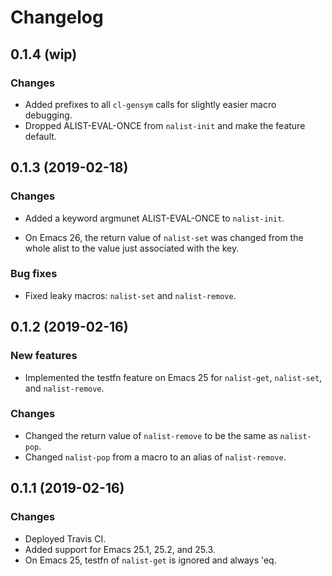 # Changelog

## 0.1.4 (wip)

### Changes

* Added prefixes to all `cl-gensym` calls for slightly easier macro debugging.
* Dropped ALIST-EVAL-ONCE from `nalist-init` and make the feature default.


## 0.1.3 (2019-02-18)

### Changes

* Added a keyword argmunet ALIST-EVAL-ONCE to `nalist-init`.

* On Emacs 26, the return value of `nalist-set` was changed from the
  whole alist to the value just associated with the key.

### Bug fixes

* Fixed leaky macros: `nalist-set` and `nalist-remove`.


## 0.1.2 (2019-02-16)

### New features

* Implemented the testfn feature on Emacs 25 for `nalist-get`, `nalist-set`, and `nalist-remove`.

### Changes

* Changed the return value of `nalist-remove` to be the same as `nalist-pop`.
* Changed `nalist-pop` from a macro to an alias of `nalist-remove`.

## 0.1.1 (2019-02-16)

### Changes

* Deployed Travis CI.
* Added support for Emacs 25.1, 25.2, and 25.3.
* On Emacs 25, testfn of `nalist-get` is ignored and always 'eq.
